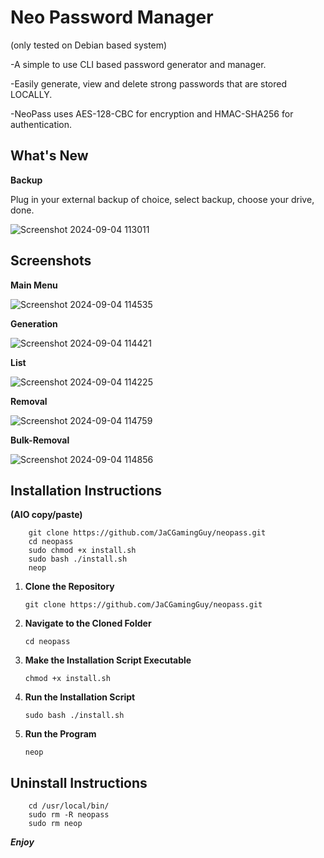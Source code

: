 # Neo Password Manager
(only tested on Debian based system)

-A simple to use CLI based password generator and manager.

-Easily generate, view and delete strong passwords that are stored LOCALLY.

-NeoPass uses AES-128-CBC for encryption and HMAC-SHA256 for authentication.

## What's New

**Backup**

Plug in your external backup of choice, select backup, choose your drive, done.

![Screenshot 2024-09-04 113011](https://github.com/user-attachments/assets/580afab4-6362-43c0-bd89-b8aab24991bc)


## Screenshots

**Main Menu**

![Screenshot 2024-09-04 114535](https://github.com/user-attachments/assets/f5951125-6030-421a-aa16-afcd653d6d04)

**Generation**

![Screenshot 2024-09-04 114421](https://github.com/user-attachments/assets/8af2b49d-b637-456d-b153-4069b80ef2f9)

**List**

![Screenshot 2024-09-04 114225](https://github.com/user-attachments/assets/14145403-0052-4d4b-8edf-7b6aa43d65ac)

**Removal**

![Screenshot 2024-09-04 114759](https://github.com/user-attachments/assets/6d865111-6a5e-4f6a-bb15-5ebac77a8112)

**Bulk-Removal**

![Screenshot 2024-09-04 114856](https://github.com/user-attachments/assets/df070d63-bb8b-4985-95ef-42add4473b69)


## Installation Instructions

**(AIO copy/paste)**

        git clone https://github.com/JaCGamingGuy/neopass.git
        cd neopass
        sudo chmod +x install.sh
        sudo bash ./install.sh
        neop
    
1.  **Clone the Repository**

        git clone https://github.com/JaCGamingGuy/neopass.git

2.  **Navigate to the Cloned Folder**

        cd neopass

3.  **Make the Installation Script Executable**

        chmod +x install.sh

4.  **Run the Installation Script**

        sudo bash ./install.sh
    
6.  **Run the Program**

        neop

## Uninstall Instructions

        cd /usr/local/bin/
        sudo rm -R neopass
        sudo rm neop

***Enjoy***
